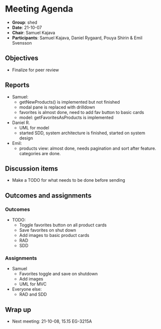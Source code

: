 # Meeting Agenda 

- **Group**:        shed
- **Date**: 21-10-07
- **Chair**:        Samuel Kajava
- **Participants**: Samuel Kajava, Daniel Rygaard, Pouya Shirin & Emil Svensson

## Objectives

* Finalize for peer review

## Reports

* Samuel:
  * getNewProducts() is implemented but not finished
  * modal pane is replaced with drilldown
  * favorites is almost done, need to add fav button to basic cards
  * model: getFavoritesAsProducts is implemented
* Daniel R.
  * UML for model
  * started SDD, system architecture is finished, started on system design
* Emil:
  * products view: almost done, needs pagination and sort after feature. categories are done.

## Discussion items

* Make a TODO for what needs to be done before sending

## Outcomes and assignments

### Outcomes

* TODO:
  * Toggle favorites button on all product cards
  * Save favorites on shut down
  * Add images to basic product cards
  * RAD
  * SDD

### Assignments

* Samuel
  * Favorites toggle and save on shutdown
  * Add images
  * UML for MVC
* Everyone else:
  * RAD and SDD



## Wrap up

* Next meeting: 21-10-08, 15.15 EG-3215A
